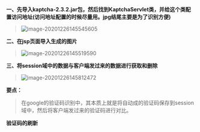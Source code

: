 **一、先导入kaptcha-2.3.2.jar包，然后找到KaptchaServlet类，并给这个类配置访问地址(访问地址配置的时候尽量用。jpg结尾主要是为了识别方便)**

> ![image-20201226145545605](C:\Users\大梦\AppData\Roaming\Typora\typora-user-images\image-20201226145545605.png)

**二、在jsp页面导入生成的图片**

> ![image-20201226145519590](C:\Users\大梦\AppData\Roaming\Typora\typora-user-images\image-20201226145519590.png)

**三、将session域中的数据与客户端发过来的数据进行获取和删除**

> ![image-20201226145812472](C:\Users\大梦\AppData\Roaming\Typora\typora-user-images\image-20201226145812472.png)

**要点：**

> 在google的验证码识别中，其本质上就是将自动成的验证码保存到session域中，然后将客户端发过来的验证码进行对比。

**验证码的刷新**

> 